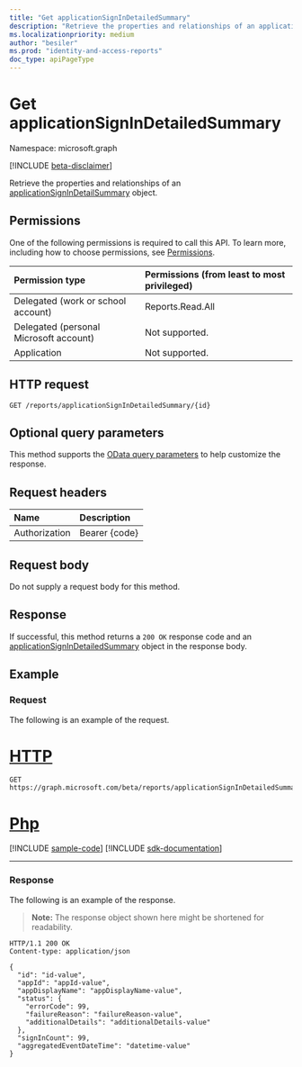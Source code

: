 ```yaml
---
title: "Get applicationSignInDetailedSummary"
description: "Retrieve the properties and relationships of an applicationSignInDetailSummary object."
ms.localizationpriority: medium
author: "besiler"
ms.prod: "identity-and-access-reports"
doc_type: apiPageType
---
```


# Get applicationSignInDetailedSummary

Namespace: microsoft.graph

[!INCLUDE [beta-disclaimer](../../includes/beta-disclaimer.md)]

Retrieve the properties and relationships of an [applicationSignInDetailSummary](../resources/applicationsignindetailedsummary.md) object.

## Permissions
One of the following permissions is required to call this API. To learn more, including how to choose permissions, see [Permissions](/graph/permissions-reference).

|Permission type                        | Permissions (from least to most privileged)              |
|:--------------------------------------|:---------------------------------------------------------|
|Delegated (work or school account)     | Reports.Read.All |
|Delegated (personal Microsoft account) | Not supported. |
|Application                            | Not supported. |

## HTTP request
<!-- { "blockType": "ignored" } -->
``` http
GET /reports/applicationSignInDetailedSummary/{id}
```

## Optional query parameters

This method supports the [OData query parameters](/graph/query-parameters) to help customize the response.

## Request headers

| Name      |Description|
|:----------|:----------|
| Authorization | Bearer {code} |

## Request body
Do not supply a request body for this method.

## Response
If successful, this method returns a `200 OK` response code and an [applicationSignInDetailedSummary](../resources/applicationsignindetailedsummary.md) object in the response body.

## Example

### Request
The following is an example of the request.

# [HTTP](#tab/http)
<!-- {
  "blockType": "request",
  "name": "get_applicationsignindetailedsummary"
}-->
```msgraph-interactive
GET https://graph.microsoft.com/beta/reports/applicationSignInDetailedSummary/{id}
```

# [Php](#tab/php)
[!INCLUDE [sample-code](../includes/snippets/php/get-applicationsignindetailedsummary-php-snippets.md)]
[!INCLUDE [sdk-documentation](../includes/snippets/snippets-sdk-documentation-link.md)]

---


### Response
The following is an example of the response. 

>**Note:** The response object shown here might be shortened for readability.
<!-- {
  "blockType": "response",
  "truncated": true,
  "@odata.type": "microsoft.graph.applicationSignInDetailedSummary"
} -->
```http
HTTP/1.1 200 OK
Content-type: application/json

{
  "id": "id-value",
  "appId": "appId-value",
  "appDisplayName": "appDisplayName-value",
  "status": {
    "errorCode": 99,
    "failureReason": "failureReason-value",
    "additionalDetails": "additionalDetails-value"
  },
  "signInCount": 99,
  "aggregatedEventDateTime": "datetime-value"
}
```

<!-- uuid: 8fcb5dbc-d5aa-4681-8e31-b001d5168d79
2015-10-25 14:57:30 UTC -->
<!-- {
  "type": "#page.annotation",
  "description": "Get applicationSignInDetailedSummary",
  "keywords": "",
  "section": "documentation",
  "tocPath": "",
  "suppressions": [
  ]
}-->


